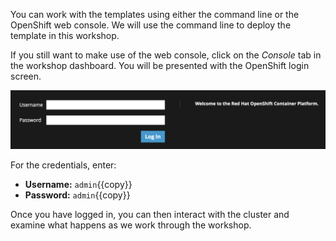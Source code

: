 You can work with the templates using either the command line or the OpenShift web console. We will use the command line to deploy the template in this workshop.

If you still want to make use of the web console, click on the _Console_ tab in the workshop dashboard. You will be presented with the OpenShift login screen.

![Web Console Login](../../assets/jupyternotebooks/jupyterhub-workspace-42/03-web-console-login.png)

For the credentials, enter:

* **Username:** ``admin``{{copy}}
* **Password:** ``admin``{{copy}}

Once you have logged in, you can then interact with the cluster and examine what happens as we work through the workshop.
